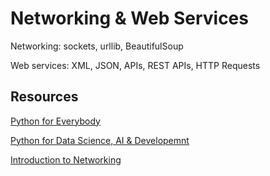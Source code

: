 # Networking & Web Services

Networking: sockets, urllib, BeautifulSoup

Web services: XML, JSON, APIs, REST APIs, HTTP Requests

## Resources

[Python for Everybody](https://www.py4e.com/book.php)

[Python for Data Science, AI & Developemnt](https://www.coursera.org/learn/python-for-applied-data-science-ai?specialization=data-engineering-foundations)

[Introduction to Networking](http://do1.dr-chuck.net/net-intro/EN_us/net-intro.pdf)
